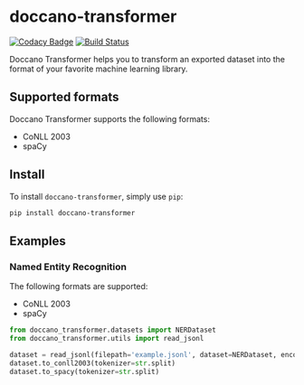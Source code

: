 # doccano-transformer

[![Codacy Badge](https://api.codacy.com/project/badge/Grade/9fe17d104b644a53a3fe189433d3c797)](https://app.codacy.com/gh/doccano/doccano-transformer?utm_source=github.com&utm_medium=referral&utm_content=doccano/doccano-transformer&utm_campaign=Badge_Grade_Dashboard)
[![Build Status](https://github.com/doccano/doccano-transformer/workflows/CI/badge.svg)](https://github.com/doccano/doccano-transformer/actions)

Doccano Transformer helps you to transform an exported dataset into the format of your favorite machine learning library.

## Supported formats

Doccano Transformer supports the following formats:

* CoNLL 2003
* spaCy

## Install

To install `doccano-transformer`, simply use `pip`:

```bash
pip install doccano-transformer
```

## Examples

### Named Entity Recognition

The following formats are supported:

- CoNLL 2003
- spaCy

```python
from doccano_transformer.datasets import NERDataset
from doccano_transformer.utils import read_jsonl

dataset = read_jsonl(filepath='example.jsonl', dataset=NERDataset, encoding='utf-8')
dataset.to_conll2003(tokenizer=str.split)
dataset.to_spacy(tokenizer=str.split)
```
